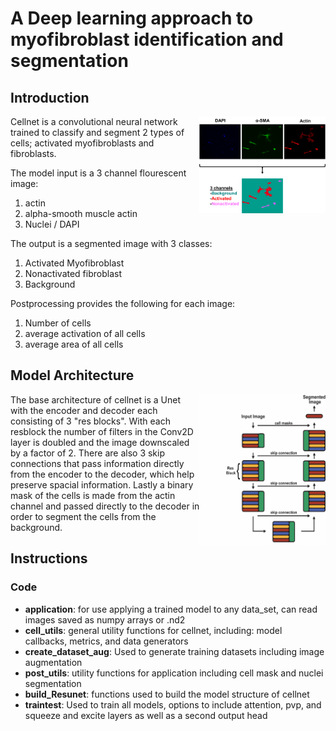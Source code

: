 # A Deep learning approach to myofibroblast identification and segmentation
## Introduction
<img align="right" width="40%" height="40%" src="https://github.com/ahillsley/cellnet/blob/master/illustrations/Picture1.png"/>
Cellnet is a convolutional neural network trained to classify and segment 2 types of cells; activated myofibroblasts and fibroblasts. 

The model input is a 3 channel flourescent image:
1. actin
2. alpha-smooth muscle actin
3. Nuclei / DAPI

The output is a segmented image with 3 classes:
1. Activated Myofibroblast
2. Nonactivated fibroblast
3. Background

Postprocessing provides the following for each image: 
1. Number of cells
2. average activation of all cells 
3. average area of all cells

## Model Architecture
<img align="right" width="40%" height="40%" src="https://github.com/ahillsley/cellnet/blob/master/illustrations/Picture2.png"/>
The base architecture of cellnet is a Unet with the encoder and decoder each consisting of 3 "res blocks". With each resblock the number of filters in the Conv2D layer is doubled and the image downscaled by a factor of 2. There are also 3 skip connections that pass information directly from the encoder to the decoder, which help preserve spacial information. Lastly a binary mask of the cells is made from the actin channel and passed directly to the decoder in order to segment the cells from the background.

## Instructions
   
### Code

  - **application**: for use applying a trained model to any data_set, can read images saved as numpy arrays or .nd2
  - **cell_utils**: general utility functions for cellnet, including: model callbacks, metrics, and data generators
  - **create_dataset_aug**: Used to generate training datasets including image augmentation
  - **post_utils**: utility functions for application including cell mask and nuclei segmentation
  - **build_Resunet**: functions used to build the model structure of cellnet
  - **traintest**: Used to train all models, options to include attention, pvp, and squeeze and excite layers as well as a second output head
